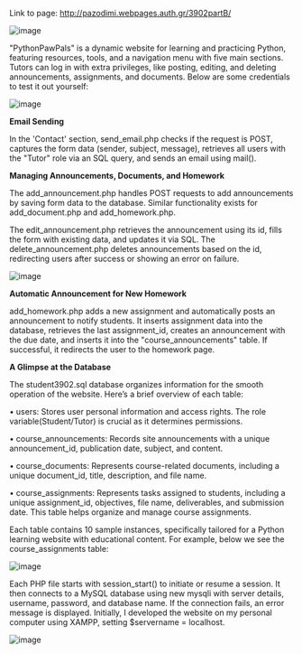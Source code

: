 Link to page: http://pazodimi.webpages.auth.gr/3902partB/

![image](https://github.com/raccoote/Educational-Website/assets/74006924/7a6081fd-2628-421a-a6f4-fd3ae9399c7c)


"PythonPawPals" is a dynamic website for learning and practicing Python, featuring resources, tools, and a navigation menu with five main sections. Tutors can log in with extra privileges, like posting, editing, and deleting announcements, assignments, and documents. Below are some credentials to test it out yourself:


![image](https://github.com/raccoote/Educational-Website/assets/74006924/a6942021-61f4-402e-9ccd-8ff1c383d3c8)

 
**Email Sending**

In the 'Contact' section, send_email.php checks if the request is POST, captures the form data (sender, subject, message), retrieves all users with the "Tutor" role via an SQL query, and sends an email using mail().


**Managing Announcements, Documents, and Homework**

The add_announcement.php handles POST requests to add announcements by saving form data to the database. Similar functionality exists for add_document.php and add_homework.php.

The edit_announcement.php retrieves the announcement using its id, fills the form with existing data, and updates it via SQL. The delete_announcement.php deletes announcements based on the id, redirecting users after success or showing an error on failure.


![image](https://github.com/raccoote/Educational-Website/assets/74006924/d109ad7b-43e2-4976-98b6-82b9d60fac17)


**Automatic Announcement for New Homework**


add_homework.php adds a new assignment and automatically posts an announcement to notify students. It inserts assignment data into the database, retrieves the last assignment_id, creates an announcement with the due date, and inserts it into the "course_announcements" table. If successful, it redirects the user to the homework page.

**A Glimpse at the Database**


The student3902.sql database organizes information for the smooth operation of the website. Here’s a brief overview of each table:


•	users: Stores user personal information and access rights. The role variable(Student/Tutor) is crucial as it determines permissions.

•	course_announcements: Records site announcements with a unique announcement_id, publication date, subject, and content.

•	course_documents: Represents course-related documents, including a unique document_id, title, description, and file name.

•	course_assignments: Represents tasks assigned to students, including a unique assignment_id, objectives, file name, deliverables, and submission date. This table helps organize and manage course assignments.

Each table contains 10 sample instances, specifically tailored for a Python learning website with educational content. For example, below we see the course_assignments table:


![image](https://github.com/raccoote/Educational-Website/assets/74006924/2aafde77-cc8f-4c9d-9d32-b583cc624a07)


Each PHP file starts with session_start() to initiate or resume a session. It then connects to a MySQL database using new mysqli with server details, username, password, and database name. If the connection fails, an error message is displayed. Initially, I developed the website on my personal computer using XAMPP, setting $servername = localhost.

![image](https://github.com/raccoote/Educational-Website/assets/74006924/ba1d5ee7-edf0-4e83-bc4e-4f2271c8d0c6)

